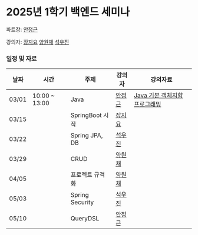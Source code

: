 # 2025년 1학기 백엔드 세미나

파트장: [안정근](https://github.com/ajroot5685)

강의자:
[장지요](https://github.com/wldy4627)
[양원채](https://github.com/ywonchae1)
[석우진](https://github.com/seogwoojin)

### 일정 및 자료

| 날짜  | 시간          | 주제            | 강의자                                  | 강의자료                                                                                                         |
| ----- | ------------- | --------------- | --------------------------------------- | ---------------------------------------------------------------------------------------------------------------- |
| 03/01 | 10:00 ~ 13:00 | Java            | [안정근](https://github.com/ajroot5685) | [Java 기본 객체지향 프로그래밍](https://lovely-part-078.notion.site/Java-43a24cc882f2404fb04793d096ad6a8b?pvs=4) |
| 03/15 |               | SpringBoot 시작 | [장지요](https://github.com/wldy4627)   |                                                                                                                  |
| 03/22 |               | Spring JPA, DB  | [석우진](https://github.com/seogwoojin) |                                                                                                                  |
| 03/29 |               | CRUD            | [양원채](https://github.com/ywonchae1)  |                                                                                                                  |
| 04/05 |               | 프로젝트 규격화 | [양원채](https://github.com/ywonchae1)  |                                                                                                                  |
| 05/03 |               | Spring Security | [석우진](https://github.com/seogwoojin) |                                                                                                                  |
| 05/10 |               | QueryDSL        | [안정근](https://github.com/ajroot5685) |                                                                                                                  |
